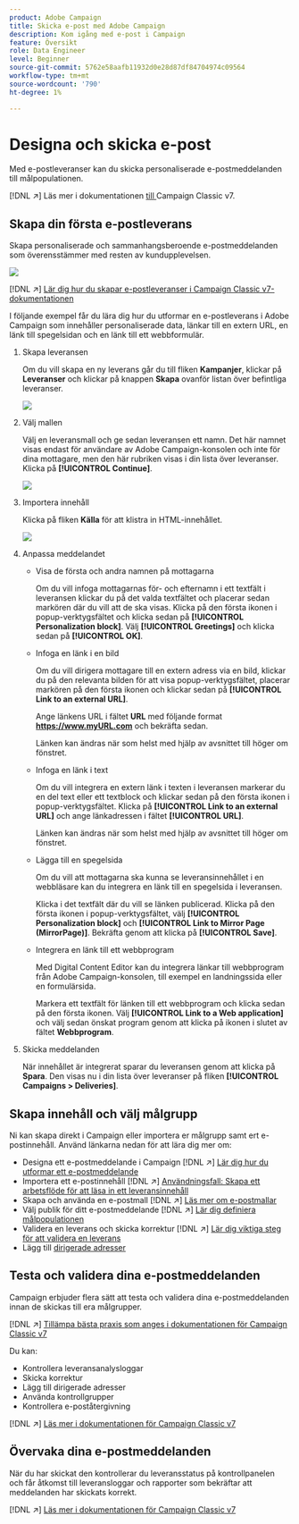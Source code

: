 ```yaml
---
product: Adobe Campaign
title: Skicka e-post med Adobe Campaign
description: Kom igång med e-post i Campaign
feature: Översikt
role: Data Engineer
level: Beginner
source-git-commit: 5762e58aafb11932d0e28d87df84704974c09564
workflow-type: tm+mt
source-wordcount: '790'
ht-degree: 1%

---
```


# Designa och skicka e-post

Med e-postleveranser kan du skicka personaliserade e-postmeddelanden till målpopulationen.

[!DNL :arrow_upper_right:] Läs mer i dokumentationen [ till ](https://experienceleague.adobe.com/docs/campaign-classic/using/sending-messages/sending-emails/about-email-channel.html)Campaign Classic v7.

## Skapa din första e-postleverans

Skapa personaliserade och sammanhangsberoende e-postmeddelanden som överensstämmer med resten av kundupplevelsen.

![](assets/new-email-content.png)

[!DNL :arrow_upper_right:] [Lär dig hur du skapar e-postleveranser i Campaign Classic v7-dokumentationen](https://experienceleague.adobe.com/docs/campaign-classic/using/designing-content/editing-html-content/use-case--creating-an-email-delivery.html)


I följande exempel får du lära dig hur du utformar en e-postleverans i Adobe Campaign som innehåller personaliserade data, länkar till en extern URL, en länk till spegelsidan och en länk till ett webbformulär.

1. Skapa leveransen

   Om du vill skapa en ny leverans går du till fliken **Kampanjer**, klickar på **Leveranser** och klickar på knappen **Skapa** ovanför listan över befintliga leveranser.

   ![](assets/delivery_step_1.png)

1. Välj mallen

   Välj en leveransmall och ge sedan leveransen ett namn. Det här namnet visas endast för användare av Adobe Campaign-konsolen och inte för dina mottagare, men den här rubriken visas i din lista över leveranser. Klicka på **[!UICONTROL Continue]**.

   ![](assets/dce_delivery_model.png)

1. Importera innehåll

   Klicka på fliken **Källa** för att klistra in HTML-innehållet.

   ![](assets/paste-content.png)


1. Anpassa meddelandet


   * Visa de första och andra namnen på mottagarna

      Om du vill infoga mottagarnas för- och efternamn i ett textfält i leveransen klickar du på det valda textfältet och placerar sedan markören där du vill att de ska visas. Klicka på den första ikonen i popup-verktygsfältet och klicka sedan på **[!UICONTROL Personalization block]**. Välj **[!UICONTROL Greetings]** och klicka sedan på **[!UICONTROL OK]**.

   * Infoga en länk i en bild

      Om du vill dirigera mottagare till en extern adress via en bild, klickar du på den relevanta bilden för att visa popup-verktygsfältet, placerar markören på den första ikonen och klickar sedan på **[!UICONTROL Link to an external URL]**.

      Ange länkens URL i fältet **URL** med följande format **https://www.myURL.com** och bekräfta sedan.

      Länken kan ändras när som helst med hjälp av avsnittet till höger om fönstret.

   * Infoga en länk i text

      Om du vill integrera en extern länk i texten i leveransen markerar du en del text eller ett textblock och klickar sedan på den första ikonen i popup-verktygsfältet. Klicka på **[!UICONTROL Link to an external URL]** och ange länkadressen i fältet **[!UICONTROL URL]**.

      Länken kan ändras när som helst med hjälp av avsnittet till höger om fönstret.

   * Lägga till en spegelsida

      Om du vill att mottagarna ska kunna se leveransinnehållet i en webbläsare kan du integrera en länk till en spegelsida i leveransen.

      Klicka i det textfält där du vill se länken publicerad. Klicka på den första ikonen i popup-verktygsfältet, välj **[!UICONTROL Personalization block]** och **[!UICONTROL Link to Mirror Page (MirrorPage)]**. Bekräfta genom att klicka på **[!UICONTROL Save]**.

   * Integrera en länk till ett webbprogram

      Med Digital Content Editor kan du integrera länkar till webbprogram från Adobe Campaign-konsolen, till exempel en landningssida eller en formulärsida.

      Markera ett textfält för länken till ett webbprogram och klicka sedan på den första ikonen. Välj **[!UICONTROL Link to a Web application]** och välj sedan önskat program genom att klicka på ikonen i slutet av fältet **Webbprogram**.

1. Skicka meddelanden

   När innehållet är integrerat sparar du leveransen genom att klicka på **Spara**. Den visas nu i din lista över leveranser på fliken **[!UICONTROL Campaigns > Deliveries]**.


## Skapa innehåll och välj målgrupp

Ni kan skapa direkt i Campaign eller importera er målgrupp samt ert e-postinnehåll. Använd länkarna nedan för att lära dig mer om:

* Designa ett e-postmeddelande i Campaign
   [!DNL :arrow_upper_right:] [Lär dig hur du utformar ett e-postmeddelande](https://experienceleague.adobe.com/docs/campaign-classic/using/sending-messages/sending-emails/defining-the-email-content.html)
* Importera ett e-postinnehåll
   [!DNL :arrow_upper_right:] [Användningsfall: Skapa ett arbetsflöde för att läsa in ett leveransinnehåll](https://experienceleague.adobe.com/docs/campaign-classic/using/automating-with-workflows/use-cases/deliveries/loading-delivery-content.html)
* Skapa och använda en e-postmall
   [!DNL :arrow_upper_right:] [Läs mer om e-postmallar](https://experienceleague.adobe.com/docs/campaign-classic/using/sending-messages/using-delivery-templates/about-templates.html)
* Välj publik för ditt e-postmeddelande
   [!DNL :arrow_upper_right:] [Lär dig definiera målpopulationen](https://experienceleague.adobe.com/docs/campaign-classic/using/sending-messages/key-steps-when-creating-a-delivery/steps-defining-the-target-population.html)
* Validera en leverans och skicka korrektur
   [!DNL :arrow_upper_right:] [Lär dig viktiga steg för att validera en leverans](https://experienceleague.adobe.com/docs/campaign-classic/using/sending-messages/key-steps-when-creating-a-delivery/steps-validating-the-delivery.html)
* Lägg till [dirigerade adresser](https://experienceleague.adobe.com/docs/campaign-classic/using/sending-messages/using-seed-addresses/about-seed-addresses.html)

## Testa och validera dina e-postmeddelanden

Campaign erbjuder flera sätt att testa och validera dina e-postmeddelanden innan de skickas till era målgrupper.

[!DNL :arrow_upper_right:] [Tillämpa bästa praxis som anges i dokumentationen för Campaign Classic v7](https://experienceleague.adobe.com/docs/campaign-classic/using/sending-messages/key-steps-when-creating-a-delivery/delivery-bestpractices/check-before-sending.html)

Du kan:

* Kontrollera leveransanalysloggar
* Skicka korrektur
* Lägg till dirigerade adresser
* Använda kontrollgrupper
* Kontrollera e-poståtergivning

[!DNL :arrow_upper_right:] [Läs mer i dokumentationen för Campaign Classic v7](https://experienceleague.adobe.com/docs/campaign-classic/using/sending-messages/key-steps-when-creating-a-delivery/steps-validating-the-delivery.html)

## Övervaka dina e-postmeddelanden

När du har skickat den kontrollerar du leveransstatus på kontrollpanelen och får åtkomst till leveransloggar och rapporter som bekräftar att meddelanden har skickats korrekt.

[!DNL :arrow_upper_right:] [Läs mer i dokumentationen för Campaign Classic v7](https://experienceleague.adobe.com/docs/campaign-classic/using/sending-messages/key-steps-when-creating-a-delivery/delivery-bestpractices/track-and-monitor.html)

